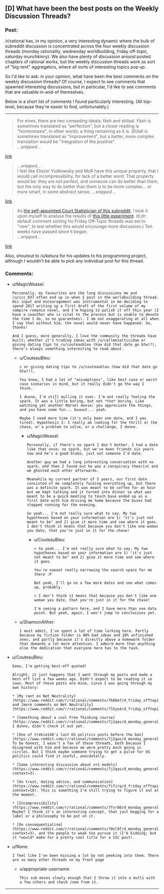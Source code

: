 ## [D] What have been the best posts on the Weekly Discussion Threads?

### Post:

/r/rational has, in my opinion, a very interesting dynamic where the bulk of subreddit discussion is concentrated across the four weekly discussion threads (monday rationality, wednesday worldbuilding, friday off-topic, saturday munchkinry). We also have plenty of discussion around posted chapters of rational works, but the weekly discussion threads work as sort of "big-tent" aggregators, where all sorts of interesting topics pop up.

So I'd like to ask: in your opinion, what have been the best comments on the weekly discussion threads? Of course, I expect to see comments that spawned interesting discussions, but in particular, I'd like to see comments that are valuable in-and-of themselves.

Below is a short list of comments I found particularly interesting. (All top-level, because they're easier to find, unfortunately.)

_____

>For elves, there are two competing ideals; fäsh and shilaal. Fäsh is sometimes translated as "perfection", but a closer reading is "homeostasis", in other words, a thing remaining as it is. Shilall is sometimes translated as "improvement", but a better, more complex translation would be "integration of the positive".  
> ...*snipped*...

[link](https://www.reddit.com/r/rational/comments/6vjk83/d_wednesday_worldbuilding_thread/dm0ummj/)

> *...snipped...*  
>I feel like Eliezer Yudkowsky and MoR have this unique property, that I would call incompressibility, for lack of a better word. That property would be: they are not perfect, and someone can do better than them, but the only way to do better than them is to be more complex... or more smart, in some abstract sense.
> *...snipped...*

[link](https://www.reddit.com/r/rational/comments/7fvr80/d_monday_general_rationality_thread/dqfm7en/)

>As [the self-appointed Court Statistician of this subreddit](https://www.reddit.com/r/rational/comments/6cnsm4/d_monday_general_rationality_thread/dhwgugo/), I took it upon myself to analyse the results of [this little experiment](https://www.reddit.com/r/rational/comments/6jqdij/meta_can_the_weekly_discussion_threads_be/). (tl;dr: default comment sorting for Friday Off-Topic threads was set to "new", to test whether this would encourage more discussion.) Ten weeks have passed since it began.  
>*...snipped...*

[link](https://www.reddit.com/r/rational/comments/6y0uef/d_monday_general_rationality_thread/dmjxifg/)

Also, shoutout to /u/ketura for his updates to his programming project, although I wouldn't be able to pick any individual post for this thread.

### Comments:

- u/MagicWeasel:
  ```
  Personally, my favourites are the long discussions me and /u/ccc_037 often end up in when I post in the worldbuilding thread. His input and encouragement was instrumental in me deciding to spend 2017 writing up a first draft of the first volume of my vampire romance novel, and I'm hoping to polish it off this year (I have a coauthor who is vital to the process but is unable to devote the time I do, so no guarantees). I am not exaggerating at all when I say that without him, the novel would never have happened. So, thanks!

  And I guess, more generally, I love the community the threads have built; whether it's trading ideas with /u/callmesalticidae or giving dating tips to /u/couteaubleu (how did that date go btw!?), there's always something interesting to read about.
  ```

  - u/CouteauBleu:
    ```
    > or giving dating tips to /u/couteaubleu (how did that date go btw!?),

    You know, I had a lot of "assumptions", like best case or worst case scenarios in mind, but it really didn't go the way I think.

    I dunno, I'm still mulling it over. I'm not really feeling the spark. It was a little boring, but not *too* boring. Like watching yet another Marvel movie: you appreciate the things, and you have some fun... buuuut... yeah.

    Maybe I need more time (it's only been one date, and I was tired). Hypothesis 2: I really am looking for the thrill or the chase, or a problem to solve, or a challenge, I dunno.
    ```

    - u/MagicWeasel:
      ```
      Personally, if there's no spark I don't bother. I had a date like that once; no spark, but we've been friends six years now and he's a good bloke, just not someone I'd date.

      Another guy we had a long interesting conversation with no spark, and then I found out he was a conspiracy theorist and we ghosted each other afterwards.

      Meanwhile my current partner of 5 years, our first date consisted of me completely fucking everything up, but there was a definite spark. It was meant to be coffee for an hour but we kept talking and it turned into dinner so what was meant to be a quick meeting to touch base ended up as a first date with him driving me home because the buses had stopped running for the evening. 

      So yeah... I'm not really sure what to say. My two hypotheses based on your information are 1) "it's just not meant to be" and 2) give it more time and see where it goes. I don't think it means that because you don't like one woman you date, that you're just in it for the chase!
      ```

      - u/CouteauBleu:
        ```
        > So yeah... I'm not really sure what to say. My two hypotheses based on your information are 1) "it's just not meant to be" and 2) give it more time and see where it goes.

        You're noooot really narrowing the search space for me there :P

        But yeah, I'll go on a few more dates and see what comes up, probably.

        > I don't think it means that because you don't like one woman you date, that you're just in it for the chase! 

        I'm seeing a pattern here, and I have more than one data point. But yeah, again, I won't jump to conclusions yet.
        ```

  - u/ShannonAlther:
    ```
    I must admit, I've spent a lot of time lurking here. Partly because my fiction folder is 80% bad ideas and 20% unfinished ones, and partly because it's directly above a homework folder that demands a lot more attention. I admire more than anything else the dedication that everyone here has to the task.
    ```

- u/CouteauBleu:
  ```
  Eeee, I'm getting best-off quoted!

  Alright, it just happens that I went through my posts and made a best off list a few weeks ago. Didn't expect to be reading it so soon. Most of these posts are mine, since I was going through my own history:

  * [My rant on Net Neutrality](https://www.reddit.com/r/rational/comments/7k08ef/d_friday_offtopic_thread/drairu1/), and [more comments on Net Neutrality](https://www.reddit.com/r/rational/comments/7lhyo4/d_friday_offtopic_thread/drmlngl/).

  * [Something about a cool Free Thinking course](https://www.reddit.com/r/rational/comments/7j2qas/d_monday_general_rationality_thread/dr3l557/)? I dunno, didn't check it out yet.

  * [One of trekie140's last US politics posts before the ban](https://www.reddit.com/r/rational/comments/7j2qas/d_monday_general_rationality_thread/dr3mk8b/). To be honest, I wasn't a fan of these threads, both because I disagreed with him and because we were pretty much going in circles. But I think maybe someone trying to get a pulse for US politics could find it useful, anecdotally.

  * [Some interesting discussion about n+1 models](https://www.reddit.com/r/rational/comments/7j2qas/d_monday_general_rationality_thread/dr43bxt/?context=3).

  * [On trust, dating advice, and communication](https://www.reddit.com/r/rational/comments/7ifirq/d_friday_offtopic_thread/dqzny4a/?context=10). This is something I'm still trying to figure it out at the moment.

  * [Incompressibility](https://www.reddit.com/r/rational/comments/7fvr80/d_monday_general_rationality_thread/dqfm7en/)? Maybe? I think it's an interesting concept, that just begging for a label or a philosophy to be put on it.

  * [On consequentialism](https://www.reddit.com/r/rational/comments/70vl9f/d_monday_general_rationality_thread/dnaxpta/?context=3), and the people to weak too pursue it (I'm kidding; but it *would* make for a pretty cool title for a SSC post).
  ```

- u/None:
  ```
  I feel like I've been missing a lot by not peeking into them. There are so many other threads on my front page
  ```

  - u/appropriate-username:
    ```
    This sub moves slowly enough that I throw it into a multi with a few others and check /new from it.
    ```

---

